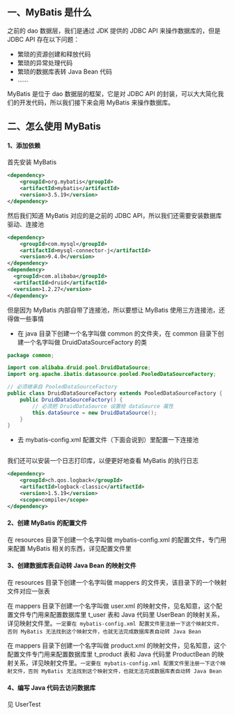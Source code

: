 ## 一、MyBatis 是什么

之前的 dao 数据层，我们是通过 JDK 提供的 JDBC API 来操作数据库的，但是 JDBC API 存在以下问题：

* 繁琐的资源创建和释放代码
* 繁琐的异常处理代码
* 繁琐的数据库表转 Java Bean 代码
* ......

MyBatis 是位于 dao 数据层的框架，它是对 JDBC API 的封装，可以大大简化我们的开发代码，所以我们接下来会用 MyBatis 来操作数据库。

## 二、怎么使用 MyBatis

#### 1、添加依赖

首先安装 MyBatis

```XML
<dependency>
    <groupId>org.mybatis</groupId>
    <artifactId>mybatis</artifactId>
    <version>3.5.19</version>
</dependency>
```

然后我们知道 MyBatis 对应的是之前的 JDBC API，所以我们还需要安装数据库驱动、连接池

```XML
<dependency>
    <groupId>com.mysql</groupId>
    <artifactId>mysql-connector-j</artifactId>
    <version>9.4.0</version>
</dependency>
<dependency>
  <groupId>com.alibaba</groupId>
  <artifactId>druid</artifactId>
  <version>1.2.27</version>
</dependency>
```

但是因为 MyBatis 内部自带了连接池，所以要想让 MyBatis 使用三方连接池，还得做一些事情

* 在 java 目录下创建一个名字叫做 common 的文件夹，在 common 目录下创建一个名字叫做 DruidDataSourceFactory 的类

```Java
package common;

import com.alibaba.druid.pool.DruidDataSource;
import org.apache.ibatis.datasource.pooled.PooledDataSourceFactory;

// 必须继承自 PooledDataSourceFactory
public class DruidDataSourceFactory extends PooledDataSourceFactory {
    public DruidDataSourceFactory() {
        // 必须把 DruidDataSource 设置给 dataSource 属性
        this.dataSource = new DruidDataSource();
    }
}
```

* 去 mybatis-config.xml 配置文件（下面会说到）里配置一下连接池

```
```





我们还可以安装一个日志打印库，以便更好地查看 MyBatis 的执行日志

```XML
<dependency>
    <groupId>ch.qos.logback</groupId>
    <artifactId>logback-classic</artifactId>
    <version>1.5.19</version>
    <scope>compile</scope>
</dependency>
```

#### 2、创建 MyBatis 的配置文件

在 resources 目录下创建一个名字叫做 mybatis-config.xml 的配置文件，专门用来配置 MyBatis 相关的东西，详见配置文件里

#### 3、创建数据库表自动转 Java Bean 的映射文件

在 resources 目录下创建一个名字叫做 mappers 的文件夹，该目录下的一个映射文件对应一张表

在 mappers 目录下创建一个名字叫做 user.xml 的映射文件，见名知意，这个配置文件专门用来配置数据库里 t_user 表和 Java 代码里 UserBean 的映射关系，详见映射文件里。`一定要在 mybatis-config.xml 配置文件里注册一下这个映射文件，否则 MyBatis 无法找到这个映射文件，也就无法完成数据库表自动转 Java Bean`

在 mappers 目录下创建一个名字叫做 product.xml 的映射文件，见名知意，这个配置文件专门用来配置数据库里 t_product 表和 Java 代码里 ProductBean 的映射关系，详见映射文件里。`一定要在 mybatis-config.xml 配置文件里注册一下这个映射文件，否则 MyBatis 无法找到这个映射文件，也就无法完成数据库表自动转 Java Bean`

#### 4、编写 Java 代码去访问数据库

见 UserTest
